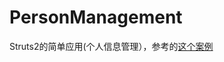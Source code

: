 # PersonManagement
Struts2的简单应用(个人信息管理），参考的[这个案例](http://download.csdn.net/detail/stl1229/7074303#comment)
